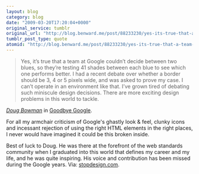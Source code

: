 ```yaml
---
layout: blog
category: blog
date: "2009-03-20T17:20:04+0000"
original_service: tumblr
original_url: "http://blog.benward.me/post/88233230/yes-its-true-that-a-team-at-google-couldnt"
tumblr_post_type: quote
atomid: "http://blog.benward.me/post/88233230/yes-its-true-that-a-team-at-google-couldnt"
---
```

> Yes, it’s true that a team at Google couldn’t decide between two blues, so they’re testing 41 shades between each blue to see which one performs better. I had a recent debate over whether a border should be 3, 4 or 5 pixels wide, and was asked to prove my case. I can’t operate in an environment like that. I’ve grown tired of debating such miniscule design decisions. There are more exciting design problems in this world to tackle.

<cite class='vcard'><a class='fn url' href='http://stopdesign.com/'>Doug Bowman</a></cite> in <a href="http://stopdesign.com/archive/2009/03/20/goodbye-google.html">Goodbye Google</a>.

For all my armchair criticism of Google's ghastly look & feel, clunky icons and incessant rejection of using the right HTML elements in the right places, I never would have imagined it could be this broken inside.

Best of luck to Doug. He was there at the forefront of the web standards community when I graduated into this world that defines my career and my life, and he was quite inspiring. His voice and contribution has been missed during the Google years.
Via: [stopdesign.com](http://stopdesign.com/archive/2009/03/20/goodbye-google.html).